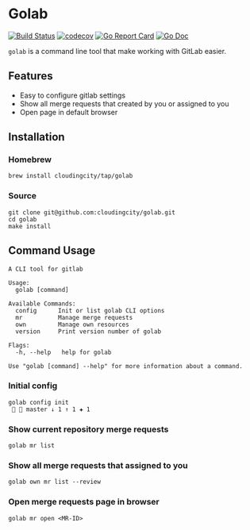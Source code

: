 # Golab

[![Build Status](https://travis-ci.com/cloudingcity/golab.svg?branch=master)](https://travis-ci.com/cloudingcity/golab)
[![codecov](https://codecov.io/gh/cloudingcity/golab/branch/master/graph/badge.svg)](https://codecov.io/gh/cloudingcity/golab)
[![Go Report Card](https://goreportcard.com/badge/github.com/cloudingcity/golab)](https://goreportcard.com/report/github.com/cloudingcity/golab)
[![Go Doc](https://img.shields.io/badge/godoc-reference-blue.svg?style=flat)](http://godoc.org/github.com/cloudingcity/golab)

`golab` is a command line tool that make working with GitLab easier.

## Features

- Easy to configure gitlab settings
- Show all merge requests that created by you or assigned to you
- Open page in default browser

## Installation

### Homebrew

```shell script
brew install cloudingcity/tap/golab
```

### Source

```shell script
git clone git@github.com:cloudingcity/golab.git
cd golab
make install
```

## Command Usage

```
A CLI tool for gitlab

Usage:
  golab [command]

Available Commands:
  config      Init or list golab CLI options
  mr          Manage merge requests
  own         Manage own resources
  version     Print version number of golab

Flags:
  -h, --help   help for golab

Use "golab [command] --help" for more information about a command.
```

### Initial config

```shell script
golab config init                                                                                                    master ↓ 1 ↑ 1 ✚ 1 
```

### Show current repository merge requests
```shell script
golab mr list
```

### Show all merge requests that assigned to you
```shell script
golab own mr list --review
```

### Open merge requests page in browser
```shell script
golab mr open <MR-ID>
```
